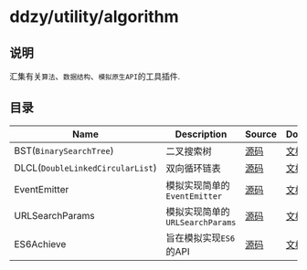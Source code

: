# ddzy/utility/algorithm

## 说明

汇集有关`算法`、`数据结构`、`模拟原生API`的工具插件.

## 目录

| Name                             | Description                     | Source                                                                                                                | Docs                                                                                              |
| -------------------------------- | ------------------------------- | --------------------------------------------------------------------------------------------------------------------- | ------------------------------------------------------------------------------------------------- |
| BST(`BinarySearchTree`)          | 二叉搜索树                      | [源码](./binary-search-tree)          | [文档](https://ddzy.gitbook.io/ts-utility-plugins-docs/utility/utility-algorithm/bst)             |
| DLCL(`DoubleLinkedCircularList`) | 双向循环链表                    | [源码](./double-linked-circular-list) | [文档](https://ddzy.gitbook.io/ts-utility-plugins-docs/utility/utility-algorithm/dlcl)            |
| EventEmitter                     | 模拟实现简单的`EventEmitter`    | [源码](./event-emitter)               | [文档](https://ddzy.gitbook.io/ts-utility-plugins-docs/utility/utility-algorithm/eventemitter)    |
| URLSearchParams                  | 模拟实现简单的`URLSearchParams` | [源码](./url-search-params)           | [文档](https://ddzy.gitbook.io/ts-utility-plugins-docs/utility/utility-algorithm/urlsearchparams) |
| ES6Achieve                       | 旨在模拟实现`ES6`的API          | [源码](./es6-achieve)                 | [文档](https://ddzy.gitbook.io/ts-utility-plugins-docs/utility/utility-algorithm/es6achieve)      |